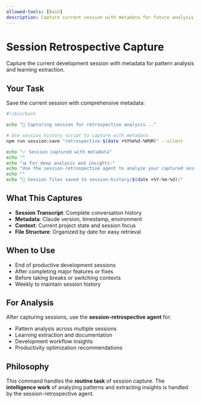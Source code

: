 ```yaml
---
allowed-tools: [Bash]
description: Capture current session with metadata for future analysis
---
```


# Session Retrospective Capture

Capture the current development session with metadata for pattern analysis and learning extraction.

## Your Task
Save the current session with comprehensive metadata:

```bash
#!/bin/bash

echo "📝 Capturing session for retrospective analysis..."

# Use session history script to capture with metadata
npm run session:save "retrospective-$(date +%Y%m%d-%H%M)" --silent

echo "✅ Session captured with metadata"
echo ""
echo "📊 For deep analysis and insights:"
echo "Use the session-retrospective agent to analyze your captured sessions and extract development patterns."
echo ""
echo "📁 Session files saved to session-history/$(date +%Y-%m-%d)/"
```

## What This Captures
- **Session Transcript**: Complete conversation history
- **Metadata**: Claude version, timestamp, environment
- **Context**: Current project state and session focus
- **File Structure**: Organized by date for easy retrieval

## When to Use
- End of productive development sessions
- After completing major features or fixes
- Before taking breaks or switching contexts
- Weekly to maintain session history

## For Analysis
After capturing sessions, use the **session-retrospective agent** for:
- Pattern analysis across multiple sessions
- Learning extraction and documentation
- Development workflow insights
- Productivity optimization recommendations

## Philosophy
This command handles the **routine task** of session capture. The **intelligence work** of analyzing patterns and extracting insights is handled by the session-retrospective agent.